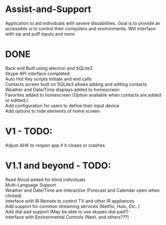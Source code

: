 # Assist-and-Support

Application to aid individuals with severe dissabilities. Goal is to provide an accessible ui to control their computers and environments. Will interface with sip and puff inputs and more
 
# DONE
 Back end Built using electron and SQLite3<br>
 Skype API interface completed.<br>
 Auto Hot Key scripts initiate and end calls<br>
 Contacts screen built on SQLite3 allows adding and editing contacts<br>
 Weather and Date/Time displays added to homescreen<br>
 Favorites added to homescreen (Option available when contacts are added or editted.)<br>
  Add configuration for users to define their input device<br>
  Add options to hide elements of home screen<br>
 
# V1 - TODO:
 Adjust AHK to reopen app if it closes or crashes.<br>
 
# V1.1 and beyond - TODO:
 Read Aloud added for blind individuals<br>
 Multi-Language Support<br>
 Weather and Date/Time are interactive (Forecast and Calendar open when clicked)<br>
 Interface with IR Remote to control TV and other IR appliances<br>
 Add support for common streaming services (Netflix, Hulu, Etc..)<br>
 Add dial pad support (May be able to use skypes dial pad?)<br>
 Interface with Environmental Controls (Nest, and others???)<br>
 

 
 
